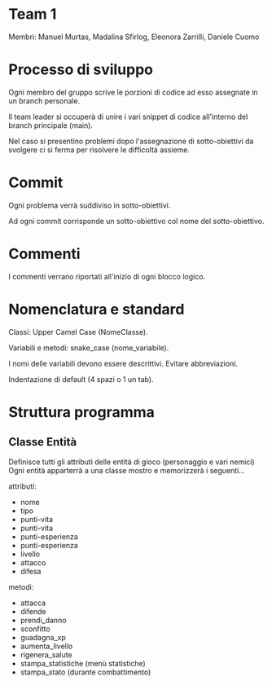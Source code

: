 # Team 1
Membri: Manuel Murtas, Madalina Sfirlog, Eleonora Zarrilli, Daniele Cuomo

# Processo di sviluppo
Ogni membro del gruppo scrive le porzioni di codice ad esso assegnate in un branch personale.

Il team leader si occuperà di unire i vari snippet di codice all'interno del branch principale (main).

Nel caso si presentino problemi dopo l'assegnazione di sotto-obiettivi da svolgere ci si ferma per risolvere le difficoltà assieme.

# Commit
Ogni problema verrà suddiviso in sotto-obiettivi.

Ad ogni commit corrisponde un sotto-obiettivo col nome del sotto-obiettivo.

# Commenti
I commenti verrano riportati all'inizio di ogni blocco logico.

# Nomenclatura e standard
Classi: Upper Camel Case (NomeClasse).

Variabili e metodi: snake_case (nome_variabile).

I nomi delle variabili devono essere descrittivi. Evitare abbreviazioni.

Indentazione di default (4 spazi o 1 un tab).

# Struttura programma
## Classe Entità
Definisce tutti gli attributi delle entità di gioco (personaggio e vari nemici)
Ogni entità apparterrà a una classe mostro e memorizzerà i seguenti...

attributi:
- nome
- tipo
- punti-vita
- punti-vita
- punti-esperienza
- punti-esperienza
- livello
- attacco
- difesa

metodi:
- attacca
- difende
- prendi_danno
- sconfitto
- guadagna_xp
- aumenta_livello
- rigenera_salute
- stampa_statistiche (menù statistiche)
- stampa_stato (durante combattimento)